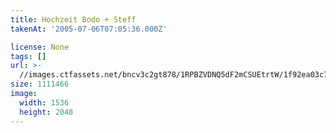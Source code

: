 ```yaml
---
title: Hochzeit Bodo + Steff
takenAt: '2005-07-06T07:05:36.000Z'

license: None
tags: []
url: >-
  //images.ctfassets.net/bncv3c2gt878/1RPBZVDNQ5dF2mCSUEtrtW/1f92ea03c70b172e46e29785994b8285/hochzeit-bodo--steff_4560370040_o
size: 1111466
image:
  width: 1536
  height: 2048
---
```

